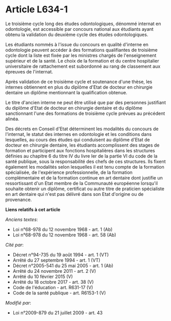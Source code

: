 # Article L634-1

Le troisième cycle long des études odontologiques, dénommé internat en odontologie, est accessible par concours national aux
étudiants ayant obtenu la validation du deuxième cycle des études odontologiques. 

Les étudiants nommés à l'issue du concours en qualité d'interne en odontologie peuvent accéder à des formations qualifiantes
de troisième cycle dont la liste est fixée par les ministres chargés de l'enseignement supérieur et de la santé. Le choix de
la formation et du centre hospitalier universitaire de rattachement est subordonné au rang de classement aux épreuves de
l'internat. 

Après validation de ce troisième cycle et soutenance d'une thèse, les internes obtiennent en plus du diplôme d'Etat de
docteur en chirurgie dentaire un diplôme mentionnant la qualification obtenue. 

Le titre d'ancien interne ne peut être utilisé que par des personnes justifiant du diplôme d'Etat de docteur en chirurgie
dentaire et du diplôme sanctionnant l'une des formations de troisième cycle prévues au précédent alinéa. 

Des décrets en Conseil d'Etat déterminent les modalités du concours de l'internat, le statut des internes en odontologie et
les conditions dans lesquelles, au cours des études qui conduisent au diplôme d'Etat de docteur en chirurgie dentaire, les
étudiants accomplissent des stages de formation et participent aux fonctions hospitalières dans les structures définies au
chapitre 6 du titre IV du livre Ier de la partie VI du code de la santé publique, sous la responsabilité des chefs de ces
structures. Ils fixent également les modalités selon lesquelles il est tenu compte de la formation spécialisée, de
l'expérience professionnelle, de la formation complémentaire et de la formation continue en art dentaire dont justifie un
ressortissant d'un Etat membre de la Communauté européenne lorsqu'il souhaite obtenir un diplôme, certificat ou autre titre
de praticien spécialiste en art dentaire qui n'est pas délivré dans son Etat d'origine ou de provenance.

**Liens relatifs à cet article**

_Anciens textes_:

  - Loi n°68-978 du 12 novembre 1968 - art. 1 (Ab)
  - Loi n°68-978 du 12 novembre 1968 - art. 58 (Ab)

_Cité par_:

  - Décret n°94-735 du 19 août 1994 - art. 1 (VT)
  - Arrêté du 27 septembre 1994 - art. 1 (VT)
  - Décret n°2005-541 du 25 mai 2005 - art. 1 (Ab)
  - Arrêté du 24 novembre 2011 - art. 2 (V)
  - Arrêté du 10 février 2015 (V)
  - Arrêté du 18 octobre 2017 - art. 38 (V)
  - Code de l'éducation - art. R631-17 (V)
  - Code de la santé publique - art. R6153-1 (V)

_Modifié par_:

  - Loi n°2009-879 du 21 juillet 2009 - art. 43
